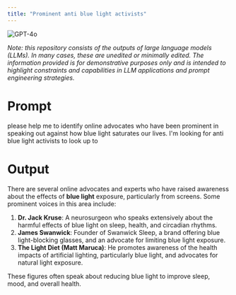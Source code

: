 ```yaml
---
title: "Prominent anti blue light activists"
---
```

![GPT-4o](https://img.shields.io/badge/GPT--4o-3333FF?style=for-the-badge&logo=openai&logoColor=white)



*Note: this repository consists of the outputs of large language models (LLMs). In many cases, these are unedited or minimally edited. The information provided is for demonstrative purposes only and is intended to highlight constraints and capabilities in LLM applications and prompt engineering strategies.*


# Prompt

please help me to identify online advocates who have been prominent in speaking out against how blue light saturates our lives. I'm looking for anti blue light activists to look up to

# Output

There are several online advocates and experts who have raised awareness about the effects of **blue light** exposure, particularly from screens. Some prominent voices in this area include:

1. **Dr. Jack Kruse**: A neurosurgeon who speaks extensively about the harmful effects of blue light on sleep, health, and circadian rhythms.
2. **James Swanwick**: Founder of Swanwick Sleep, a brand offering blue light-blocking glasses, and an advocate for limiting blue light exposure.
3. **The Light Diet (Matt Maruca)**: He promotes awareness of the health impacts of artificial lighting, particularly blue light, and advocates for natural light exposure.

These figures often speak about reducing blue light to improve sleep, mood, and overall health.